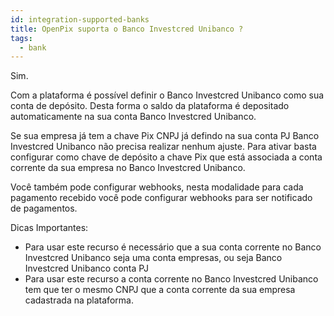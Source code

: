 ```yaml
---
id: integration-supported-banks
title: OpenPix suporta o Banco Investcred Unibanco ?
tags:
  - bank
---
```


Sim.

Com a plataforma é possível definir o Banco Investcred Unibanco como sua conta de depósito. Desta forma o saldo da plataforma é depositado automaticamente na sua conta Banco Investcred Unibanco.

Se sua empresa já tem a chave Pix CNPJ já defindo na sua conta PJ Banco Investcred Unibanco não precisa realizar nenhum ajuste. Para ativar basta configurar como chave de depósito a chave Pix que está associada a conta corrente da sua empresa no Banco Investcred Unibanco.

Você também pode configurar webhooks, nesta modalidade para cada pagamento recebido você pode configurar webhooks para ser notificado de pagamentos.

Dicas Importantes:

- Para usar este recurso é necessário que a sua conta corrente no Banco Investcred Unibanco seja uma conta empresas, ou seja Banco Investcred Unibanco conta PJ
- Para usar este recurso a conta corrente no Banco Investcred Unibanco tem que ter o mesmo CNPJ que a conta corrente da sua empresa cadastrada na plataforma.
